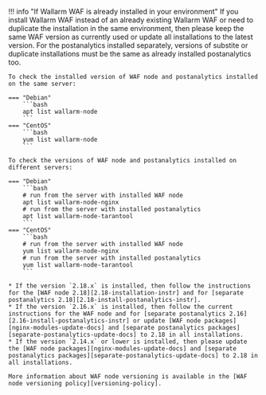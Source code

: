 !!! info "If Wallarm WAF is already installed in your environment"
    If you install Wallarm WAF instead of an already existing Wallarm WAF or need to duplicate the installation in the same environment, then please keep the same WAF version as currently used or update all installations to the latest version. For the postanalytics installed separately, versions of substite or duplicate installations must be the same as already installed postanalytics too.

    To check the installed version of WAF node and postanalytics installed on the same server:

    === "Debian"
        ```bash
        apt list wallarm-node
        ```
    === "CentOS"
        ```bash
        yum list wallarm-node
        ```

    To check the versions of WAF node and postanalytics installed on different servers:

    === "Debian"
        ```bash
        # run from the server with installed WAF node
        apt list wallarm-node-nginx
        # run from the server with installed postanalytics
        apt list wallarm-node-tarantool
        ```
    === "CentOS"
        ```bash
        # run from the server with installed WAF node
        yum list wallarm-node-nginx
        # run from the server with installed postanalytics
        yum list wallarm-node-tarantool
        ```

    * If the version `2.18.x` is installed, then follow the instructions for the [WAF node 2.18][2.18-installation-instr] and for [separate postanalytics 2.18][2.18-install-postanalytics-instr].
    * If the version `2.16.x` is installed, then follow the current instructions for the WAF node and for [separate postanalytics 2.16][2.16-install-postanalytics-instr] or update [WAF node packages][nginx-modules-update-docs] and [separate postanalytics packages][separate-postanalytics-update-docs] to 2.18 in all installations.
    * If the version `2.14.x` or lower is installed, then please update the [WAF node packages][nginx-modules-update-docs] and [separate postanalytics packages][separate-postanalytics-update-docs] to 2.18 in all installations.

    More information about WAF node versioning is available in the [WAF node versioning policy][versioning-policy].
